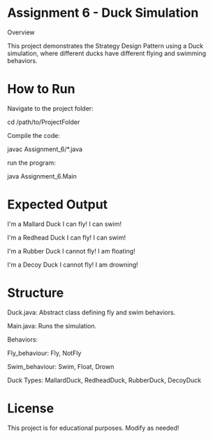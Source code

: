 # Assignment 6 - Duck Simulation

Overview

This project demonstrates the Strategy Design Pattern using a Duck simulation, where different ducks have different flying and swimming behaviors.

# How to Run

Navigate to the project folder:

cd /path/to/ProjectFolder

Compile the code:

javac Assignment_6/*.java

run the program:

java Assignment_6.Main

# Expected Output

I'm a Mallard Duck
I can fly!
I can swim!

I'm a Redhead Duck
I can fly!
I can swim!

I'm a Rubber Duck
I cannot fly!
I am floating!

I'm a Decoy Duck
I cannot fly!
I am drowning!

# Structure

Duck.java: Abstract class defining fly and swim behaviors.

Main.java: Runs the simulation.

Behaviors:

Fly_behaviour: Fly, NotFly

Swim_behaviour: Swim, Float, Drown

Duck Types: MallardDuck, RedheadDuck, RubberDuck, DecoyDuck

# License

This project is for educational purposes. Modify as needed!

